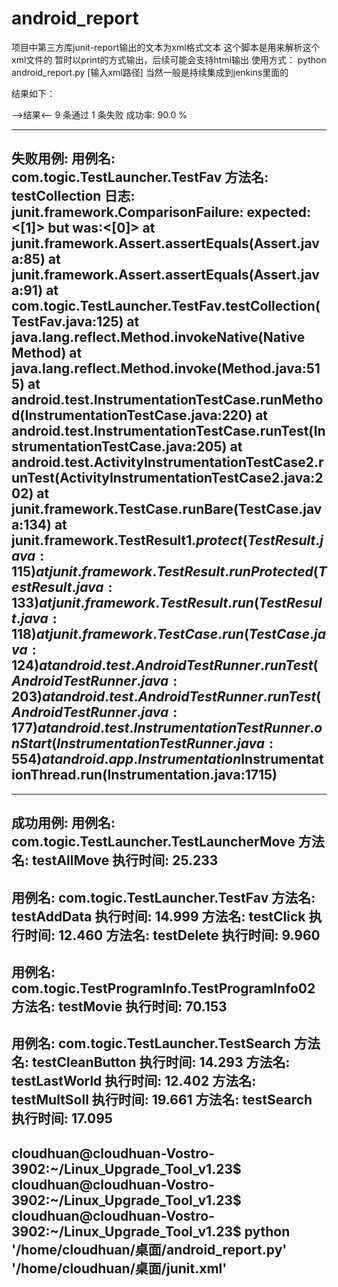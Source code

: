# android_report
项目中第三方库junit-report输出的文本为xml格式文本
这个脚本是用来解析这个xml文件的 暂时以print的方式输出，后续可能会支持html输出
使用方式：
python android_report.py [输入xml路径] 
当然一般是持续集成到jenkins里面的

结果如下：

-->结果<-- 
9 条通过 
1 条失败
成功率: 90.0 % 

------------------------------------
失败用例:
用例名: com.togic.TestLauncher.TestFav
方法名: testCollection 
日志:
junit.framework.ComparisonFailure: expected:<[1]> but was:<[0]>
	at junit.framework.Assert.assertEquals(Assert.java:85)
	at junit.framework.Assert.assertEquals(Assert.java:91)
	at com.togic.TestLauncher.TestFav.testCollection(TestFav.java:125)
	at java.lang.reflect.Method.invokeNative(Native Method)
	at java.lang.reflect.Method.invoke(Method.java:515)
	at android.test.InstrumentationTestCase.runMethod(InstrumentationTestCase.java:220)
	at android.test.InstrumentationTestCase.runTest(InstrumentationTestCase.java:205)
	at android.test.ActivityInstrumentationTestCase2.runTest(ActivityInstrumentationTestCase2.java:202)
	at junit.framework.TestCase.runBare(TestCase.java:134)
	at junit.framework.TestResult$1.protect(TestResult.java:115)
	at junit.framework.TestResult.runProtected(TestResult.java:133)
	at junit.framework.TestResult.run(TestResult.java:118)
	at junit.framework.TestCase.run(TestCase.java:124)
	at android.test.AndroidTestRunner.runTest(AndroidTestRunner.java:203)
	at android.test.AndroidTestRunner.runTest(AndroidTestRunner.java:177)
	at android.test.InstrumentationTestRunner.onStart(InstrumentationTestRunner.java:554)
	at android.app.Instrumentation$InstrumentationThread.run(Instrumentation.java:1715)
--
------------------------------------
成功用例:
用例名: com.togic.TestLauncher.TestLauncherMove
方法名: testAllMove   执行时间: 25.233
--
用例名: com.togic.TestLauncher.TestFav
方法名: testAddData   执行时间: 14.999
方法名: testClick   执行时间: 12.460
方法名: testDelete   执行时间: 9.960
--
用例名: com.togic.TestProgramInfo.TestProgramInfo02
方法名: testMovie   执行时间: 70.153
--
用例名: com.togic.TestLauncher.TestSearch
方法名: testCleanButton   执行时间: 14.293
方法名: testLastWorld   执行时间: 12.402
方法名: testMultSoll   执行时间: 19.661
方法名: testSearch   执行时间: 17.095
--
cloudhuan@cloudhuan-Vostro-3902:~/Linux_Upgrade_Tool_v1.23$ 
cloudhuan@cloudhuan-Vostro-3902:~/Linux_Upgrade_Tool_v1.23$ 
cloudhuan@cloudhuan-Vostro-3902:~/Linux_Upgrade_Tool_v1.23$ python '/home/cloudhuan/桌面/android_report.py' '/home/cloudhuan/桌面/junit.xml' 
------------------------------------
